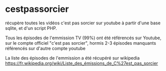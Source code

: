 # cestpassorcier
récupère toutes les vidéos c'est pas sorcier sur youtube à partir d'une base sqlite, et d'un script PHP.

Tous les épisodes de l'emmission TV (99%) ont été référencés sur Youtube, sur le compte officiel "c'est pas sorcier", hormis 2-3 épisodes manquants référencés sur d'autre compte youtube

La liste des épisodes de l'emmission a été récupéré sur wikipedia
https://fr.wikipedia.org/wiki/Liste_des_émissions_de_C%27est_pas_sorcier

